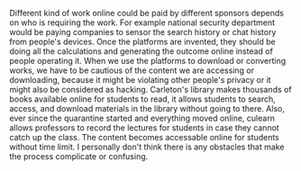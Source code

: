 Different kind of work online could be paid by different sponsors depends on who is requiring the work. For example national security department would be paying companies to sensor the search history or chat history from people's devices.
Once the platforms are invented, they should be doing all the calculations and generating the outcome online instead of people operating it.
When we use the platforms to download or converting works, we have to be cautious of the content we are accessing or downloading, because it might be violating other people's privacy or it might also be considered as hacking.
Carleton's library makes thousands of books available online for students to read, it allows students to search, access, and download materials in the library without going to there.
Also, ever since the quarantine started and everything moved online, culearn allows professors to record the lectures for students in case they cannot catch up the class. The content becomes accessable online for students without time limit.
I personally don't think there is any obstacles that make the process complicate or confusing.
